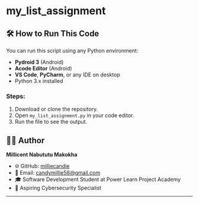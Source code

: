 # my_list_assignment
## 🛠️ How to Run This Code

You can run this script using any Python environment:

- **Pydroid 3** (Android)
- **Acode Editor** (Android)
- **VS Code**, **PyCharm**, or any IDE on desktop
- Python 3.x installed

### Steps:

1. Download or clone the repository.
2. Open `my_list_assignment.py` in your code editor.
3. Run the file to see the output.

## 👩‍💻 Author

**Millicent Nabututu Makokha**  
- 🌐 GitHub: [milliecandie](https://github.com/milliecandie)  
- 📧 Email: candymillie56@gmail.com  
- 🎓 Software Development Student at Power Learn Project Academy  
- 🔐 Aspiring Cybersecurity Specialist

---
